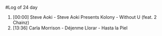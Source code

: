 #Log of 24 day

1. [00:00] Steve Aoki - Steve Aoki Presents Kolony - Without U (feat. 2 Chainz)
1. [13:36] Carla Morrison - Déjenme Llorar - Hasta la Piel
